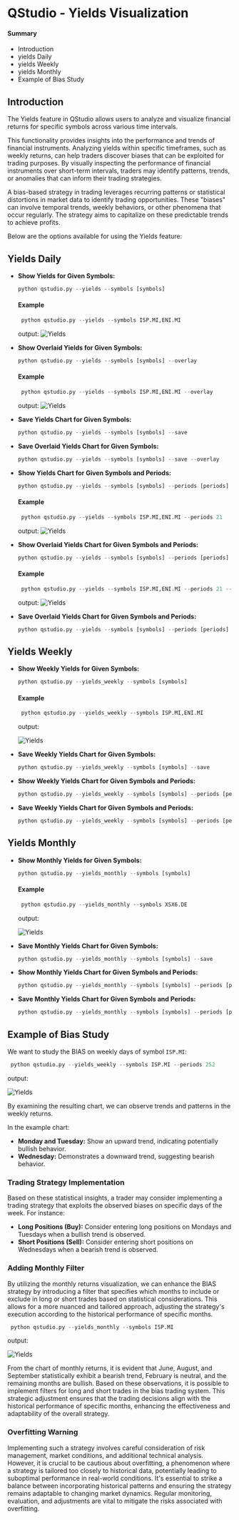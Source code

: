 # QStudio - Yields Visualization


#### Summary
- Introduction
- yields Daily
- yields Weekly
- yields Monthly
- Example of Bias Study


## Introduction

The Yields feature in QStudio allows users to analyze and visualize financial returns for specific symbols across various time intervals.

This functionality provides insights into the performance and trends of financial instruments.
Analyzing yields within specific timeframes, such as weekly returns, can help traders discover biases that can be exploited for trading purposes. By visually inspecting the performance of financial instruments over short-term intervals, traders may identify patterns, trends, or anomalies that can inform their trading strategies.

A bias-based strategy in trading leverages recurring patterns or statistical distortions in market data to identify trading opportunities. These "biases" can involve temporal trends, weekly behaviors, or other phenomena that occur regularly. The strategy aims to capitalize on these predictable trends to achieve profits.

Below are the options available for using the Yields feature:

## Yields Daily

- **Show Yields for Given Symbols:**
   ```python
   python qstudio.py --yields --symbols [symbols]
   ```
  #### Example
  ```python
   python qstudio.py --yields --symbols ISP.MI,ENI.MI
  ```
  output:
  ![Yields](https://raw.githubusercontent.com/asfolcini/QStudio/main/docs/img/yields_1.png)



- **Show Overlaid Yields for Given Symbols:**
   ```python
   python qstudio.py --yields --symbols [symbols] --overlay
   ```
  #### Example
  ```python
   python qstudio.py --yields --symbols ISP.MI,ENI.MI --overlay
  ```
  output:
  ![Yields](https://raw.githubusercontent.com/asfolcini/QStudio/main/docs/img/yields_2.png)


- **Save Yields Chart for Given Symbols:**
   ```python
   python qstudio.py --yields --symbols [symbols] --save
   ```

- **Save Overlaid Yields Chart for Given Symbols:**
   ```python
   python qstudio.py --yields --symbols [symbols] --save --overlay
   ```

- **Show Yields Chart for Given Symbols and Periods:**
   ```python
   python qstudio.py --yields --symbols [symbols] --periods [periods]
   ```
  #### Example
  ```python
   python qstudio.py --yields --symbols ISP.MI,ENI.MI --periods 21
  ```
  output:
  ![Yields](https://raw.githubusercontent.com/asfolcini/QStudio/main/docs/img/yields_3.png)



- **Show Overlaid Yields Chart for Given Symbols and Periods:**
   ```python
   python qstudio.py --yields --symbols [symbols] --periods [periods] --overlay
   ```
  #### Example
  ```python
   python qstudio.py --yields --symbols ISP.MI,ENI.MI --periods 21 --overlay
  ```
  output:
  ![Yields](https://raw.githubusercontent.com/asfolcini/QStudio/main/docs/img/yields_4.png)



- **Save Overlaid Yields Chart for Given Symbols and Periods:**
   ```python
   python qstudio.py --yields --symbols [symbols] --periods [periods] --save --overlay
   ```



## Yields Weekly

- **Show Weekly Yields for Given Symbols:**
   ```python
   python qstudio.py --yields_weekly --symbols [symbols]
   ```
  #### Example
  ```python
   python qstudio.py --yields_weekly --symbols ISP.MI,ENI.MI
  ```
  output:

  ![Yields](https://raw.githubusercontent.com/asfolcini/QStudio/main/docs/img/weekly_1.png)

- **Save Weekly Yields Chart for Given Symbols:**
   ```python
   python qstudio.py --yields_weekly --symbols [symbols] --save
   ```

- **Show Weekly Yields Chart for Given Symbols and Periods:**
   ```python
   python qstudio.py --yields_weekly --symbols [symbols] --periods [periods]
   ```

- **Save Weekly Yields Chart for Given Symbols and Periods:**
   ```python
   python qstudio.py --yields_weekly --symbols [symbols] --periods [periods] --save
   ```

## Yields Monthly

- **Show Monthly Yields for Given Symbols:**
   ```python
   python qstudio.py --yields_monthly --symbols [symbols]
   ```
  #### Example
  ```python
   python qstudio.py --yields_monthly --symbols XSX6.DE
  ```
  output:

  ![Yields](https://raw.githubusercontent.com/asfolcini/QStudio/main/docs/img/monthly_1.png)



- **Save Monthly Yields Chart for Given Symbols:**
   ```python
   python qstudio.py --yields_monthly --symbols [symbols] --save
   ```

- **Show Monthly Yields Chart for Given Symbols and Periods:**
   ```python
   python qstudio.py --yields_monthly --symbols [symbols] --periods [periods]
   ```

- **Save Monthly Yields Chart for Given Symbols and Periods:**
   ```python
   python qstudio.py --yields_monthly --symbols [symbols] --periods [periods] --save
   ```


## Example of Bias Study
We want to study the BIAS on weekly days of symbol `ISP.MI`:

  ```python
   python qstudio.py --yields_weekly --symbols ISP.MI --periods 252
  ```
output:

![Yields](https://raw.githubusercontent.com/asfolcini/QStudio/main/docs/img/weekly_3.png)

By examining the resulting chart, we can observe trends and patterns in the weekly returns.

In the example chart:

- **Monday and Tuesday:** Show an upward trend, indicating potentially bullish behavior.
- **Wednesday:** Demonstrates a downward trend, suggesting bearish behavior.

### Trading Strategy Implementation
Based on these statistical insights, a trader may consider implementing a trading strategy that exploits the observed biases on specific days of the week. For instance:

- **Long Positions (Buy):** Consider entering long positions on Mondays and Tuesdays when a bullish trend is observed.
- **Short Positions (Sell):** Consider entering short positions on Wednesdays when a bearish trend is observed.


### Adding Monthly Filter
By utilizing the monthly returns visualization, we can enhance the BIAS strategy by introducing a filter that specifies which months to include or exclude in long or short trades based on statistical considerations. This allows for a more nuanced and tailored approach, adjusting the strategy's execution according to the historical performance of specific months.

  ```python
   python qstudio.py --yields_monthly --symbols ISP.MI
  ```
output:

![Yields](https://raw.githubusercontent.com/asfolcini/QStudio/main/docs/img/monthly_2.png)

From the chart of monthly returns, it is evident that June, August, and September statistically exhibit a bearish trend, February is neutral, and the remaining months are bullish. Based on these observations, it is possible to implement filters for long and short trades in the bias trading system. This strategic adjustment ensures that the trading decisions align with the historical performance of specific months, enhancing the effectiveness and adaptability of the overall strategy.

### Overfitting Warning
Implementing such a strategy involves careful consideration of risk management, market conditions, and additional technical analysis. However, it is crucial to be cautious about overfitting, a phenomenon where a strategy is tailored too closely to historical data, potentially leading to suboptimal performance in real-world conditions. It's essential to strike a balance between incorporating historical patterns and ensuring the strategy remains adaptable to changing market dynamics. Regular monitoring, evaluation, and adjustments are vital to mitigate the risks associated with overfitting.


